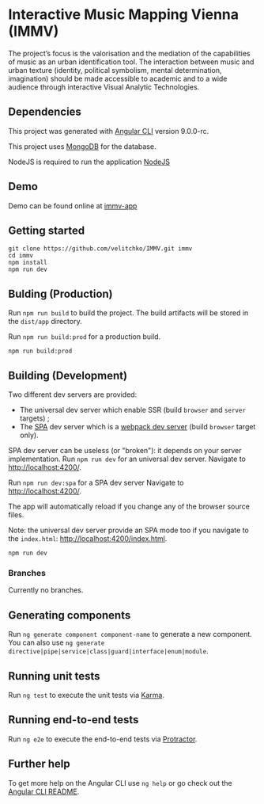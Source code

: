 # Interactive Music Mapping Vienna (IMMV)
The project’s focus is the valorisation and the mediation of the capabilities of music as an urban identification tool. The interaction between music and urban texture (identity, political symbolism, mental determination, imagination) should be made accessible to academic and to a wide audience through interactive Visual Analytic Technologies.


## Dependencies
This project was generated with [Angular CLI](https://github.com/angular/angular-cli) version 9.0.0-rc.

This project uses [MongoDB](https://www.mongodb.com/) for the database.

NodeJS is required to run the application [NodeJS](https://nodejs.org/en/)

## Demo
Demo can be found online at [immv-app](http://immv-app.cvast.tuwien.ac.at)

## Getting started

```shell
git clone https://github.com/velitchko/IMMV.git immv
cd immv
npm install
npm run dev
```

## Bulding (Production)
Run `npm run build` to build the project. The build artifacts will be stored in the `dist/app` directory.

Run `npm run build:prod` for a production build.


```shell
npm run build:prod
```

## Building (Development)
Two different dev servers are provided:

* The universal dev server which enable SSR (build `browser` and `server` targets) ;
* The [SPA](https://en.wikipedia.org/wiki/Single-page_application) dev server which is a [webpack dev server](https://github.com/webpack/webpack-dev-server) (build `browser` target only).

SPA dev server can be useless (or "broken"): it depends on your server implementation.
Run `npm run dev` for an universal dev server. Navigate to [http://localhost:4200/](http://localhost:4200/).


Run `npm run dev:spa` for a SPA dev server Navigate to [http://localhost:4200/](http://localhost:4200/).

The app will automatically reload if you change any of the browser source files.

Note: the universal dev server provide an SPA mode too if you navigate to the `index.html`: [http://localhost:4200/index.html](http://localhost:4200/index.html).

```shell
npm run dev
```
### Branches
Currently no branches.


## Generating components

Run `ng generate component component-name` to generate a new component. You can also use `ng generate directive|pipe|service|class|guard|interface|enum|module`.

## Running unit tests

Run `ng test` to execute the unit tests via [Karma](https://karma-runner.github.io).

## Running end-to-end tests

Run `ng e2e` to execute the end-to-end tests via [Protractor](http://www.protractortest.org/).

## Further help

To get more help on the Angular CLI use `ng help` or go check out the [Angular CLI README](https://github.com/angular/angular-cli/blob/master/README.md).

